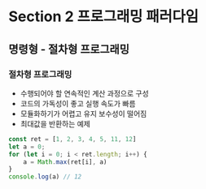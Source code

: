 # Section 2 프로그래밍 패러다임

## 명령형 - 절차형 프로그래밍

### 절차형 프로그래밍
- 수행되어야 할 연속적인 계산 과정으로 구성
- 코드의 가독성이 좋고 실행 속도가 빠름
- 모듈화하기가 어렵고 유지 보수성이 떨어짐
- 최대값을 반환하는 예제
```js
const ret = [1, 2, 3, 4, 5, 11, 12]
let a = 0;
for (let i = 0; i < ret.length; i++) {
    a = Math.max(ret[i], a)
}
console.log(a) // 12
```

